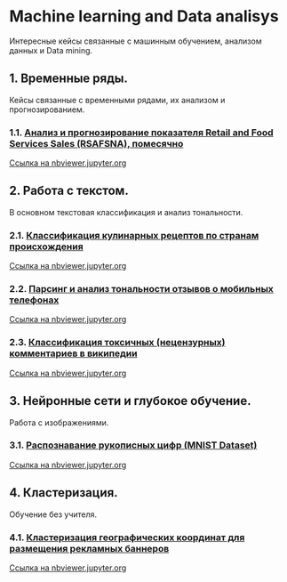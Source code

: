 # Machine learning and Data analisys
Интересные кейсы связанные с машинным обучением, анализом данных и Data mining.

## 1. Временные ряды.
Кейсы связанные с временными рядами, их анализом и прогнозированием.  
### 1.1. [Анализ и прогнозирование показателя Retail and Food Services Sales (RSAFSNA), помесячно](../master/Retail%20and%20Food%20Services%20Sales.ipynb "RSAFSNA")
[Ссылка на nbviewer.jupyter.org](https://nbviewer.jupyter.org/github/kostyrenko/Machine_learning_and_Data_analisys/blob/master/Retail%20and%20Food%20Services%20Sales.ipynb)

## 2. Работа с текстом.
В основном текстовая классификация и анализ тональности.
### 2.1. [Классификация кулинарных рецептов по странам происхождения](../master/recipe%20ingredients%20classification.ipynb)
[Ссылка на nbviewer.jupyter.org](https://nbviewer.jupyter.org/github/kostyrenko/Machine_learning_and_Data_analisys/blob/master/recipe%20ingredients%20classification.ipynb)
### 2.2. [Парсинг и анализ тональности отзывов о мобильных телефонах](../master/review_scrapping_and_classification.ipynb)
[Ссылка на nbviewer.jupyter.org](https://nbviewer.jupyter.org/github/kostyrenko/Machine_learning_and_Data_analisys/blob/master/review_scrapping_and_classification.ipynb)
### 2.3. [Классификация токсичных (нецензурных) комментариев в википедии](../master/toxic_comments_classification.ipynb)
[Ссылка на nbviewer.jupyter.org](https://nbviewer.jupyter.org/github/kostyrenko/Machine_learning_and_Data_analisys/blob/master/toxic_comments_classification.ipynb)

## 3. Нейронные сети и глубокое обучение.
Работа с изображениями.
### 3.1. [Распознавание рукописных цифр (MNIST Dataset)](../master/mnist-db-using-keras.ipynb)
[Ссылка на nbviewer.jupyter.org](https://nbviewer.jupyter.org/github/kostyrenko/Machine_learning_and_Data_analisys/blob/master/mnist-db-using-keras.ipynb)

## 4. Кластеризация.
Обучение без учителя.
### 4.1. [Кластеризация географических координат для размещения рекламных баннеров](../master/Banners-Clusterizing.ipynb)
[Ссылка на nbviewer.jupyter.org](https://nbviewer.jupyter.org/github/kostyrenko/Machine_learning_and_Data_analisys/blob/master/Banners-Clusterizing.ipynb)
